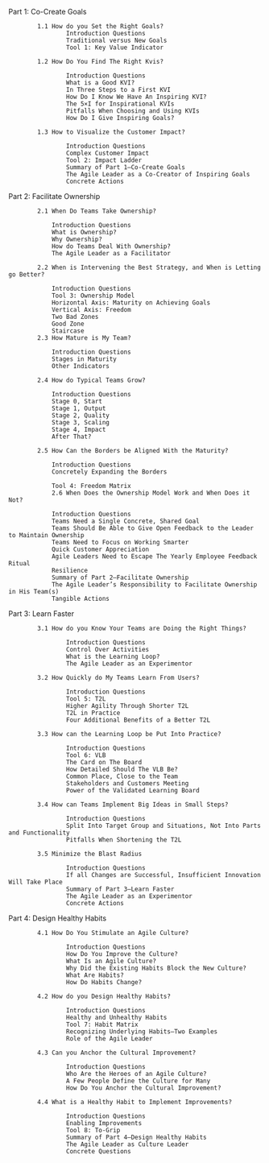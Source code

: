 Part 1: Co-Create Goals
   

            1.1 How do you Set the Right Goals?
                    Introduction Questions
                    Traditional versus New Goals
                    Tool 1: Key Value Indicator

            1.2 How Do You Find The Right Kvis?
            
                    Introduction Questions
                    What is a Good KVI?
                    In Three Steps to a First KVI
                    How Do I Know We Have An Inspiring KVI?
                    The 5×I for Inspirational KVIs
                    Pitfalls When Choosing and Using KVIs
                    How Do I Give Inspiring Goals?

            1.3 How to Visualize the Customer Impact?
            
                    Introduction Questions
                    Complex Customer Impact
                    Tool 2: Impact Ladder
                    Summary of Part 1—Co-Create Goals
                    The Agile Leader as a Co-Creator of Inspiring Goals
                    Concrete Actions



Part 2: Facilitate Ownership
   
            2.1 When Do Teams Take Ownership?
                
                Introduction Questions
                What is Ownership?
                Why Ownership?
                How do Teams Deal With Ownership?
                The Agile Leader as a Facilitator

            2.2 When is Intervening the Best Strategy, and When is Letting go Better?
                
                Introduction Questions
                Tool 3: Ownership Model
                Horizontal Axis: Maturity on Achieving Goals
                Vertical Axis: Freedom
                Two Bad Zones
                Good Zone
                Staircase
            2.3 How Mature is My Team?
                
                Introduction Questions
                Stages in Maturity
                Other Indicators

            2.4 How do Typical Teams Grow?
                
                Introduction Questions
                Stage 0, Start
                Stage 1, Output
                Stage 2, Quality
                Stage 3, Scaling
                Stage 4, Impact
                After That?

            2.5 How Can the Borders be Aligned With the Maturity?
                
                Introduction Questions
                Concretely Expanding the Borders
                
                Tool 4: Freedom Matrix
                2.6 When Does the Ownership Model Work and When Does it Not?
                
                Introduction Questions
                Teams Need a Single Concrete, Shared Goal
                Teams Should Be Able to Give Open Feedback to the Leader to Maintain Ownership
                Teams Need to Focus on Working Smarter
                Quick Customer Appreciation
                Agile Leaders Need to Escape The Yearly Employee Feedback Ritual
                Resilience
                Summary of Part 2—Facilitate Ownership
                The Agile Leader’s Responsibility to Facilitate Ownership in His Team(s)
                Tangible Actions
                    
                
Part 3: Learn Faster
   
            3.1 How do you Know Your Teams are Doing the Right Things?
            
                    Introduction Questions
                    Control Over Activities
                    What is the Learning Loop?
                    The Agile Leader as an Experimentor

            3.2 How Quickly do My Teams Learn From Users?
            
                    Introduction Questions
                    Tool 5: T2L
                    Higher Agility Through Shorter T2L
                    T2L in Practice
                    Four Additional Benefits of a Better T2L

            3.3 How can the Learning Loop be Put Into Practice?
            
                    Introduction Questions
                    Tool 6: VLB
                    The Card on The Board
                    How Detailed Should The VLB Be?
                    Common Place, Close to the Team
                    Stakeholders and Customers Meeting
                    Power of the Validated Learning Board

            3.4 How can Teams Implement Big Ideas in Small Steps?
            
                    Introduction Questions
                    Split Into Target Group and Situations, Not Into Parts and Functionality
                    Pitfalls When Shortening the T2L

            3.5 Minimize the Blast Radius
            
                    Introduction Questions
                    If all Changes are Successful, Insufficient Innovation Will Take Place
                    Summary of Part 3—Learn Faster
                    The Agile Leader as an Experimentor
                    Concrete Actions


Part 4: Design Healthy Habits
   
            4.1 How Do You Stimulate an Agile Culture?
            
                    Introduction Questions
                    How Do You Improve the Culture?
                    What Is an Agile Culture?
                    Why Did the Existing Habits Block the New Culture?
                    What Are Habits?
                    How Do Habits Change?

            4.2 How do you Design Healthy Habits?
            
                    Introduction Questions
                    Healthy and Unhealthy Habits
                    Tool 7: Habit Matrix
                    Recognizing Underlying Habits—Two Examples
                    Role of the Agile Leader

            4.3 Can you Anchor the Cultural Improvement?
            
                    Introduction Questions
                    Who Are the Heroes of an Agile Culture?
                    A Few People Define the Culture for Many
                    How Do You Anchor the Cultural Improvement?

            4.4 What is a Healthy Habit to Implement Improvements?
            
                    Introduction Questions
                    Enabling Improvements
                    Tool 8: To-Grip
                    Summary of Part 4—Design Healthy Habits
                    The Agile Leader as Culture Leader
                    Concrete Questions